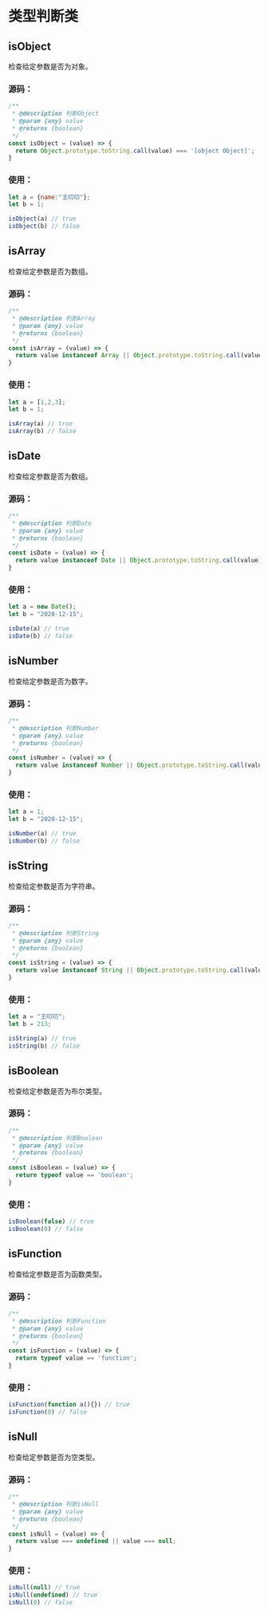 # 类型判断类

## isObject

检查给定参数是否为对象。

### 源码：
```js
/**
 * @description 判断Object
 * @param {any} value 
 * @returns {boolean} 
 */
const isObject = (value) => {
  return Object.prototype.toString.call(value) === '[object Object]';
}
```

### 使用：
```js
let a = {name:"王叨叨"};
let b = 1;

isObject(a) // true
isObject(b) // false
```

## isArray

检查给定参数是否为数组。

### 源码：
```js
/**
 * @description 判断Array
 * @param {any} value 
 * @returns {boolean} 
 */
const isArray = (value) => {
  return value instanceof Array || Object.prototype.toString.call(value) === '[object Array]';
}
```

### 使用：
```js
let a = [1,2,3];
let b = 1;

isArray(a) // true
isArray(b) // false
```

## isDate

检查给定参数是否为数组。

### 源码：
```js
/**
 * @description 判断Date
 * @param {any} value 
 * @returns {boolean} 
 */
const isDate = (value) => {
  return value instanceof Date || Object.prototype.toString.call(value) === '[object Date]';
}
```

### 使用：
```js
let a = new Date();
let b = "2020-12-15";

isDate(a) // true
isDate(b) // false
```

## isNumber

检查给定参数是否为数字。

### 源码：
```js
/**
 * @description 判断Number
 * @param {any} value 
 * @returns {boolean} 
 */
const isNumber = (value) => {
  return value instanceof Number || Object.prototype.toString.call(value) === '[object Number]';
}
```

### 使用：
```js
let a = 1;
let b = "2020-12-15";

isNumber(a) // true
isNumber(b) // false
```

## isString

检查给定参数是否为字符串。

### 源码：
```js
/**
 * @description 判断String
 * @param {any} value 
 * @returns {boolean} 
 */
const isString = (value) => {
  return value instanceof String || Object.prototype.toString.call(value) === '[object String]';
}
```

### 使用：
```js
let a = "王叨叨";
let b = 213;

isString(a) // true
isString(b) // false
```

## isBoolean

检查给定参数是否为布尔类型。

### 源码：
```js
/**
 * @description 判断Boolean
 * @param {any} value 
 * @returns {boolean} 
 */
const isBoolean = (value) => {
  return typeof value == 'boolean';
}
```

### 使用：
```js
isBoolean(false) // true
isBoolean(0) // false
```

## isFunction

检查给定参数是否为函数类型。

### 源码：
```js
/**
 * @description 判断Function
 * @param {any} value 
 * @returns {boolean} 
 */
const isFunction = (value) => {
  return typeof value == 'function';
}
```

### 使用：
```js
isFunction(function a(){}) // true
isFunction(0) // false
```

## isNull

检查给定参数是否为空类型。

### 源码：
```js
/**
 * @description 判断isNull
 * @param {any} value 
 * @returns {boolean} 
 */
const isNull = (value) => {
  return value === undefined || value === null;
}
```

### 使用：
```js
isNull(null) // true
isNull(undefined) // true
isNull(0) // false
```